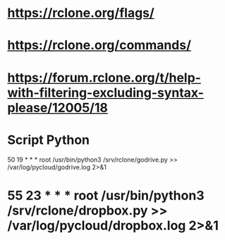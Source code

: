 # https://rclone.org/flags/
# https://rclone.org/commands/
# https://forum.rclone.org/t/help-with-filtering-excluding-syntax-please/12005/18


# Script Python
50 19   * * *   root /usr/bin/python3 /srv/rclone/godrive.py >> /var/log/pycloud/godrive.log 2>&1
# 55 23   * * *   root /usr/bin/python3 /srv/rclone/dropbox.py >> /var/log/pycloud/dropbox.log 2>&1
